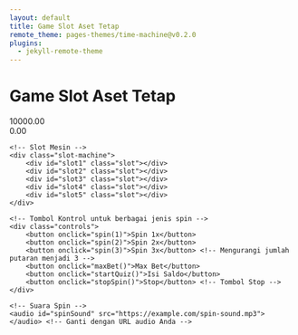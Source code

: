 ```yaml
---
layout: default
title: Game Slot Aset Tetap
remote_theme: pages-themes/time-machine@v0.2.0
plugins:
  - jekyll-remote-theme
---
```


# Game Slot Aset Tetap

<div class="container">
    <!-- Kolom Saldo dan Perolehan -->
    <div class="status">
        <div id="saldo">10000.00</div>
        <div id="perolehan">0.00</div>
    </div>
    
    <!-- Slot Mesin -->
    <div class="slot-machine">
        <div id="slot1" class="slot"></div>
        <div id="slot2" class="slot"></div>
        <div id="slot3" class="slot"></div>
        <div id="slot4" class="slot"></div>
        <div id="slot5" class="slot"></div>
    </div>
    
    <!-- Tombol Kontrol untuk berbagai jenis spin -->
    <div class="controls">
        <button onclick="spin(1)">Spin 1x</button>
        <button onclick="spin(2)">Spin 2x</button>
        <button onclick="spin(3)">Spin 3x</button> <!-- Mengurangi jumlah putaran menjadi 3 -->
        <button onclick="maxBet()">Max Bet</button>
        <button onclick="startQuiz()">Isi Saldo</button>
        <button onclick="stopSpin()">Stop</button> <!-- Tombol Stop -->
    </div>
    
    <!-- Suara Spin -->
    <audio id="spinSound" src="https://example.com/spin-sound.mp3"></audio> <!-- Ganti dengan URL audio Anda -->
</div>

<!-- Menyertakan JavaScript dan CSS -->
<link rel="stylesheet" href="{{ site.baseurl }}/assets/css/style.css">
<script src="{{ site.baseurl }}/assets/js/script.js"></script>
